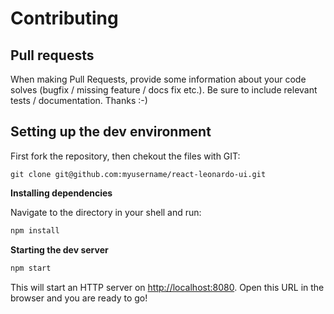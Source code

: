# Contributing

## Pull requests

When making Pull Requests, provide some information about your code solves (bugfix / missing feature / docs fix etc.). Be sure to include relevant tests / documentation. Thanks :-)


## Setting up the dev environment

First fork the repository, then chekout the files with GIT:

```
git clone git@github.com:myusername/react-leonardo-ui.git
```

__Installing dependencies__

Navigate to the directory in your shell and run:

```sh
npm install
```

__Starting the dev server__

```sh
npm start
```

This will start an HTTP server on [http://localhost:8080](http://localhost:8080). Open this URL in the browser and you are ready to go!
